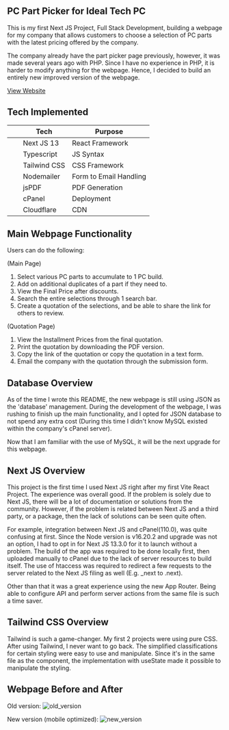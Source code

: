 ## PC Part Picker for Ideal Tech PC

This is my first Next JS Project, Full Stack Development, building a webpage for my company that allows customers to choose a selection of PC parts with the latest pricing offered by the company.

The company already have the part picker page previously, however, it was made several years ago with PHP. Since I have no experience in PHP, it is harder to modify anything for the webpage. Hence, I decided to build an entirely new improved version of the webpage.

[View Website](https://build.idealtech.com.my/)

## Tech Implemented

|  | Tech | Purpose |
| -- | -- | -- |
| <img alt="" src= "https://static-00.iconduck.com/assets.00/nextjs-icon-512x512-y563b8iq.png" height="13"> | Next JS 13 | React Framework |
| <img alt="" src= "https://cdn-icons-png.flaticon.com/512/5968/5968381.png" height="13"> | Typescript | JS Syntax |
| <img alt="" src= "https://upload.wikimedia.org/wikipedia/commons/thumb/d/d5/Tailwind_CSS_Logo.svg/512px-Tailwind_CSS_Logo.svg.png?20230715030042" height="13"> | Tailwind CSS | CSS Framework |
| <img alt="" src= "https://i0.wp.com/community.nodemailer.com/wp-content/uploads/2015/10/n2-2.png?w=422&ssl=1" height="13"> | Nodemailer | Form to Email Handling |
| <img alt="" src= "https://bestofjs.org/logos/jspdf.dark.svg" height="13"> | jsPDF | PDF Generation |
| <img alt="" src= "https://cpanel.net/wp-content/themes/cPbase/assets/img/logos/cp_orange.svg" height="10"> | cPanel | Deployment |
| <img alt="" src= "https://upload.wikimedia.org/wikipedia/commons/9/94/Cloudflare_Logo.png" height="13"> | Cloudflare | CDN |

## Main Webpage Functionality

Users can do the following:

(Main Page)

1. Select various PC parts to accumulate to 1 PC build.
2. Add on additional duplicates of a part if they need to.
3. View the Final Price after discounts.
4. Search the entire selections through 1 search bar.
5. Create a quotation of the selections, and be able to share the link for others to review.

(Quotation Page)
1. View the Installment Prices from the final quotation.
2. Print the quotation by downloading the PDF version.
3. Copy the link of the quotation or copy the quotation in a text form.
4. Email the company with the quotation through the submission form.

## Database Overview

As of the time I wrote this README, the new webpage is still using JSON as the 'database' management. During the development of the webpage, I was rushing to finish up the main functionality, and I opted for JSON database to not spend any extra cost (During this time I didn't know MySQL existed within the company's cPanel server). 

Now that I am familiar with the use of MySQL, it will be the next upgrade for this webpage.

## Next JS Overview

This project is the first time I used Next JS right after my first Vite React Project. The experience was overall good. If the problem is solely due to Next JS, there will be a lot of documentation or solutions from the community. However, if the problem is related between Next JS and a third party, or a package, then the lack of solutions can be seen quite often.

For example, integration between Next JS and cPanel(110.0), was quite confusing at first. Since the Node version is v16.20.2 and upgrade was not an option, I had to opt in for Next JS 13.3.0 for it to launch without a problem. The build of the app was required to be done locally first, then uploaded manually to cPanel due to the lack of server resources to build itself. The use of htaccess was required to redirect a few requests to the server related to the Next JS filing as well (E.g. _next to .next).

Other than that it was a great experience using the new App Router. Being able to configure API and perform server actions from the same file is such a time saver.

## Tailwind CSS Overview

Tailwind is such a game-changer. My first 2 projects were using pure CSS. After using Tailwind, I never want to go back. The simplified classifications for certain styling were easy to use and manipulate. Since it's in the same file as the component, the implementation with useState made it possible to manipulate the styling.

## Webpage Before and After

Old version:
![old_version](https://github.com/DanishNasarudin/idt-builder/assets/86049685/d72718cb-aea3-4de3-8ad3-41d22792c516)

New version (mobile optimized):
![new_version](https://github.com/DanishNasarudin/idt-builder/assets/86049685/60d55abe-f116-4bd4-9b05-21eb8ddac6ab)
